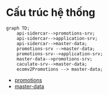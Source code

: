 # Cấu trúc hệ thống

```mermaid
graph TD;
    api-sidercar-->promotions-srv;
    api-sidercar-->application-srv;
    api-sidercar-->master-data;
    promotions-srv -->master-data;
    promotions-srv-->application-srv;
    master-data-->promotions-srv;
    caculate-srv-->master-data;
    ecomv2Promotions --> master-data;

```

* [promotions](./promotion/README.md)
* [master-data](./master-data//README.md)